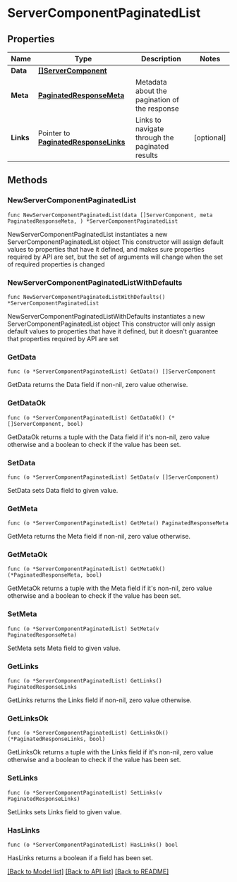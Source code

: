 # ServerComponentPaginatedList

## Properties

Name | Type | Description | Notes
------------ | ------------- | ------------- | -------------
**Data** | [**[]ServerComponent**](ServerComponent.md) |  | 
**Meta** | [**PaginatedResponseMeta**](PaginatedResponseMeta.md) | Metadata about the pagination of the response | 
**Links** | Pointer to [**PaginatedResponseLinks**](PaginatedResponseLinks.md) | Links to navigate through the paginated results | [optional] 

## Methods

### NewServerComponentPaginatedList

`func NewServerComponentPaginatedList(data []ServerComponent, meta PaginatedResponseMeta, ) *ServerComponentPaginatedList`

NewServerComponentPaginatedList instantiates a new ServerComponentPaginatedList object
This constructor will assign default values to properties that have it defined,
and makes sure properties required by API are set, but the set of arguments
will change when the set of required properties is changed

### NewServerComponentPaginatedListWithDefaults

`func NewServerComponentPaginatedListWithDefaults() *ServerComponentPaginatedList`

NewServerComponentPaginatedListWithDefaults instantiates a new ServerComponentPaginatedList object
This constructor will only assign default values to properties that have it defined,
but it doesn't guarantee that properties required by API are set

### GetData

`func (o *ServerComponentPaginatedList) GetData() []ServerComponent`

GetData returns the Data field if non-nil, zero value otherwise.

### GetDataOk

`func (o *ServerComponentPaginatedList) GetDataOk() (*[]ServerComponent, bool)`

GetDataOk returns a tuple with the Data field if it's non-nil, zero value otherwise
and a boolean to check if the value has been set.

### SetData

`func (o *ServerComponentPaginatedList) SetData(v []ServerComponent)`

SetData sets Data field to given value.


### GetMeta

`func (o *ServerComponentPaginatedList) GetMeta() PaginatedResponseMeta`

GetMeta returns the Meta field if non-nil, zero value otherwise.

### GetMetaOk

`func (o *ServerComponentPaginatedList) GetMetaOk() (*PaginatedResponseMeta, bool)`

GetMetaOk returns a tuple with the Meta field if it's non-nil, zero value otherwise
and a boolean to check if the value has been set.

### SetMeta

`func (o *ServerComponentPaginatedList) SetMeta(v PaginatedResponseMeta)`

SetMeta sets Meta field to given value.


### GetLinks

`func (o *ServerComponentPaginatedList) GetLinks() PaginatedResponseLinks`

GetLinks returns the Links field if non-nil, zero value otherwise.

### GetLinksOk

`func (o *ServerComponentPaginatedList) GetLinksOk() (*PaginatedResponseLinks, bool)`

GetLinksOk returns a tuple with the Links field if it's non-nil, zero value otherwise
and a boolean to check if the value has been set.

### SetLinks

`func (o *ServerComponentPaginatedList) SetLinks(v PaginatedResponseLinks)`

SetLinks sets Links field to given value.

### HasLinks

`func (o *ServerComponentPaginatedList) HasLinks() bool`

HasLinks returns a boolean if a field has been set.


[[Back to Model list]](../README.md#documentation-for-models) [[Back to API list]](../README.md#documentation-for-api-endpoints) [[Back to README]](../README.md)



